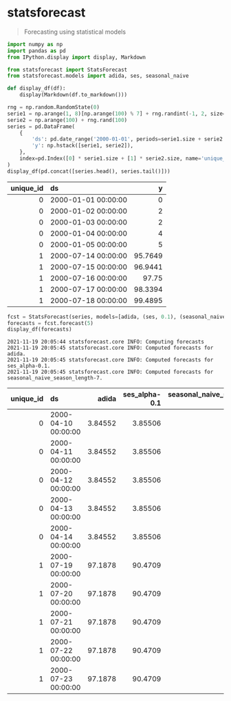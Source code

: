 # statsforecast
> Forecasting using statistical models


```python
import numpy as np
import pandas as pd
from IPython.display import display, Markdown

from statsforecast import StatsForecast
from statsforecast.models import adida, ses, seasonal_naive
```

```python
def display_df(df):
    display(Markdown(df.to_markdown()))
```

```python
rng = np.random.RandomState(0)
serie1 = np.arange(1, 8)[np.arange(100) % 7] + rng.randint(-1, 2, size=100)
serie2 = np.arange(100) + rng.rand(100)
series = pd.DataFrame(
    {
        'ds': pd.date_range('2000-01-01', periods=serie1.size + serie2.size, freq='D'),
        'y': np.hstack([serie1, serie2]),
    },
    index=pd.Index([0] * serie1.size + [1] * serie2.size, name='unique_id')
)
display_df(pd.concat([series.head(), series.tail()]))
```


|   unique_id | ds                  |       y |
|------------:|:--------------------|--------:|
|           0 | 2000-01-01 00:00:00 |  0      |
|           0 | 2000-01-02 00:00:00 |  2      |
|           0 | 2000-01-03 00:00:00 |  2      |
|           0 | 2000-01-04 00:00:00 |  4      |
|           0 | 2000-01-05 00:00:00 |  5      |
|           1 | 2000-07-14 00:00:00 | 95.7649 |
|           1 | 2000-07-15 00:00:00 | 96.9441 |
|           1 | 2000-07-16 00:00:00 | 97.75   |
|           1 | 2000-07-17 00:00:00 | 98.3394 |
|           1 | 2000-07-18 00:00:00 | 99.4895 |


```python
fcst = StatsForecast(series, models=[adida, (ses, 0.1), (seasonal_naive, 7)], freq='D')
forecasts = fcst.forecast(5)
display_df(forecasts)
```

    2021-11-19 20:05:44 statsforecast.core INFO: Computing forecasts
    2021-11-19 20:05:45 statsforecast.core INFO: Computed forecasts for adida.
    2021-11-19 20:05:45 statsforecast.core INFO: Computed forecasts for ses_alpha-0.1.
    2021-11-19 20:05:45 statsforecast.core INFO: Computed forecasts for seasonal_naive_season_length-7.



|   unique_id | ds                  |    adida |   ses_alpha-0.1 |   seasonal_naive_season_length-7 |
|------------:|:--------------------|---------:|----------------:|---------------------------------:|
|           0 | 2000-04-10 00:00:00 |  3.84552 |         3.85506 |                           3      |
|           0 | 2000-04-11 00:00:00 |  3.84552 |         3.85506 |                           5      |
|           0 | 2000-04-12 00:00:00 |  3.84552 |         3.85506 |                           4      |
|           0 | 2000-04-13 00:00:00 |  3.84552 |         3.85506 |                           7      |
|           0 | 2000-04-14 00:00:00 |  3.84552 |         3.85506 |                           6      |
|           1 | 2000-07-19 00:00:00 | 97.1878  |        90.4709  |                          93.0166 |
|           1 | 2000-07-20 00:00:00 | 97.1878  |        90.4709  |                          94.2307 |
|           1 | 2000-07-21 00:00:00 | 97.1878  |        90.4709  |                          95.7649 |
|           1 | 2000-07-22 00:00:00 | 97.1878  |        90.4709  |                          96.9441 |
|           1 | 2000-07-23 00:00:00 | 97.1878  |        90.4709  |                          97.75   |


